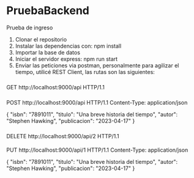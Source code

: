 # PruebaBackend
 Prueba de ingreso
1. Clonar el repositorio
2. Instalar las dependencias con: npm install
3. Importar la base de datos
4. Iniciar el servidor express: npm run start
5. Enviar las peticiones via postman, personalmente para agilizar el tiempo, utilicé REST Client, las rutas son las siguientes:

###
GET http://localhost:9000/api HTTP/1.1

###
POST http://localhost:9000/api HTTP/1.1
Content-Type: application/json

{
    "isbn": "7891011",
    "titulo": "Una breve historia del tiempo",
    "autor": "Stephen Hawking",
    "publicacion": "2023-04-17"
}

###
DELETE http://localhost:9000/api/2 HTTP/1.1

####
PUT http://localhost:9000/api/1 HTTP/1.1
Content-Type: application/json

{
    "isbn": "7891011",
    "titulo": "Una breve historia del tiempo",
    "autor": "Stephen Hawking",
    "publicacion": "2023-04-17"
}
